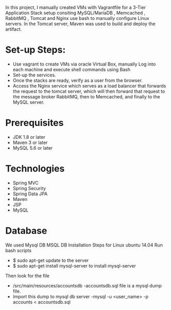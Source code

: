 In this project, I manually created VMs with Vagrantfile for a 3-Tier Application Stack setup consiting MySQL/MariaDB , Memcached , RabbitMQ , Tomcat and Nginx use bash to manually configure Linux servers. In the Tomcat server, Maven was used to build and deploy the artifact.
# Set-up Steps:
  - Use vagrant to create VMs via oracle Virtual Box, manually Log into each machine and execute shell commands using Bash
  - Set-up the services.
  - Once the stacks are ready, verify as a user from the browser. 
  - Access the Nginx service which serves as a load balancer that forwards the request to the tomcat server, which will then forward that request to the message broker RabbitMQ, then to Memcached, and finally to the MySQL server.

# Prerequisites
  - JDK 1.8 or later
  - Maven 3 or later
  - MySQL 5.6 or later

# Technologies
  - Spring MVC
  - Spring Security
  - Spring Data JPA
  - Maven
  - JSP
  - MySQL

# Database
  We used Mysql DB MSQL DB Installation Steps for Linux ubuntu 14.04 Run bash scripts

  - $ sudo apt-get update to the server
  - $ sudo apt-get install mysql-server to install mysql-server

Then look for the file 
  - /src/main/resources/accountsdb -accountsdb.sql file is a mysql dump file. 
  - Import this dump to mysql db server -mysql -u <user_name> -p accounts < accountsdb.sql
